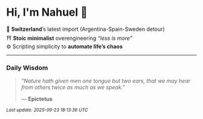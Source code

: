 # Hi, I'm Nahuel :tiger:

📍 **Switzerland**’s latest import (Argentina-Spain-Sweden detour)  
⛩️ **Stoic minimalist** overengineering *“less is more”*  
⚙️ Scripting simplicity to **automate life’s chaos**

---

### Daily Wisdom
> _"Nature hath given men one tongue but two ears, that we may hear from others twice as much as we speak."_  
>
> — **Epictetus**

<sub>*Last update: 2025-09-23 18:13:36 UTC*</sub>

